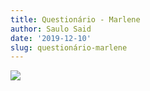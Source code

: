 ```yaml
---
title: Questionário - Marlene
author: Saulo Said
date: '2019-12-10'
slug: questionário-marlene
---
```


<div class="tableauPlaceholder" id="viz1578926232338" style="position: relative">

<noscript>[![ ](https://public.tableau.com/static/images/99/99GH9PGYB/1_rss.png)](#)</noscript>

<object class="tableauViz" style="display:none;"><param name="host_url" value="https%3A%2F%2Fpublic.tableau.com%2F"> <param name="embed_code_version" value="3"> <param name="path" value="shared/99GH9PGYB"> <param name="toolbar" value="yes"><param name="static_image" value="https://public.tableau.com/static/images/99/99GH9PGYB/1.png"> <param name="animate_transition" value="yes"><param name="display_static_image" value="yes"><param name="display_spinner" value="yes"><param name="display_overlay" value="yes"><param name="display_count" value="yes"><param name="filter" value="publish=yes"></object></div>

<script type="text/javascript">var divElement = document.getElementById('viz1578926232338'); var vizElement = divElement.getElementsByTagName('object')[0]; if ( divElement.offsetWidth > 800 ) { vizElement.style.width='1350px';vizElement.style.height='927px';} else if ( divElement.offsetWidth > 500 ) { vizElement.style.width='1350px';vizElement.style.height='927px';} else { vizElement.style.width='100%';vizElement.style.height='3077px';} var scriptElement = document.createElement('script'); scriptElement.src = 'https://public.tableau.com/javascripts/api/viz_v1.js'; vizElement.parentNode.insertBefore(scriptElement, vizElement);</script>